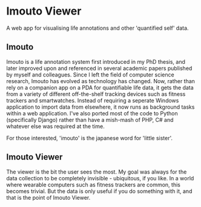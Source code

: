 Imouto Viewer
=============

A web app for visualising life annotations and other 'quantified self' data.

Imouto
------
Imouto is a life annotation system first introduced in my PhD thesis, and
later improved upon and referenced in several academic papers published by
myself and colleagues. Since I left the field of computer science research,
Imouto has evolved as technology has changed. Now, rather than rely on
a companion app on a PDA for quantifiable life data, it gets the data from
a variety of different off-the-shelf tracking devices such as fitness
trackers and smartwatches. Instead of requiring a seperate Windows
application to import data from elsewhere, it now runs as background
tasks within a web application. I've also ported most of the code to
Python (specifically Django) rather than have a mish-mash of PHP, C# and
whatever else was required at the time.

For those interested, 'imouto' is the japanese word for 'little sister'.

Imouto Viewer
-------------
The viewer is the bit the user sees the most. My goal was always for the
data collection to be completely invisible - ubiquitous, if you like.
In a world where wearable computers such as fitness trackers are common,
this becomes trivial. But the data is only useful if you do something with
it, and that is the point of Imouto Viewer.
